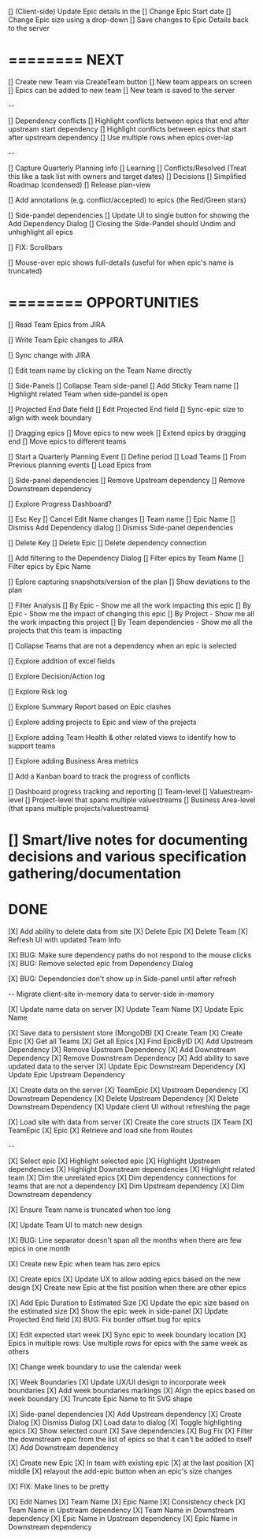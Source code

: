 [] (Client-side) Update Epic details in the
    [] Change Epic Start date
    [] Change Epic size using a drop-down
    [] Save changes to Epic Details back to the server

========
NEXT
========

[] Create new Team via CreateTeam button
    [] New team appears on screen
    [] Epics can be added to new team
    [] New team is saved to the server

--

[] Dependency conflicts
    [] Highlight conflicts between epics that end after upstream start dependency
    [] Highlight conflicts between epics that start after upstream dependency
    [] Use multiple rows when epics over-lap


--

[] Capture Quarterly Planning info
    [] Learning
    [] Conflicts/Resolved (Treat this like a task list with owners and target dates)
    [] Decisions
    [] Simplified Roadmap (condensed)
    [] Release plan-view

[] Add annotations (e.g. conflict/accepted) to epics (the Red/Green stars)

[] Side-pandel dependencies
    [] Update UI to single button for showing the Add Dependency Dialog
    [] Closing the Side-Pandel should Undim and unhighlight all epics

[] FIX: Scrollbars

[] Mouse-over epic shows full-details (useful for when epic's name is truncated)

========
 OPPORTUNITIES
========

[] Read Team Epics from JIRA

[] Write Team Epic changes to JIRA

[] Sync change with JIRA

[] Edit team name by clicking on the Team Name directly

[] Side-Panels
    [] Collapse Team side-panel
    [] Add Sticky Team name
    [] Highlight related Team when side-pandel is open

[] Projected End Date field
    [] Edit Projected End field
    [] Sync-epic size to align with week boundary

[] Dragging epics
    [] Move epics to new week
    [] Extend epics by dragging end
    [] Move epics to different teams

[] Start a Quarterly Planning Event
    [] Define period
    [] Load Teams
        [] From Previous planning events
    [] Load Epics from

[] Side-panel dependencies
    [] Remove Upstream dependency
    [] Remove Downstream dependency

[] Explore Progress Dashboard?

[] Esc Key
    [] Cancel Edit Name changes
        [] Team name
        [] Epic Name
    [] Dismiss Add Dependency dialog
    [] Dismiss Side-panel dependencies

[] Delete Key
    [] Delete Epic
    [] Delete dependency connection

[] Add filtering to the Dependency Dialog
    [] Filter epics by Team Name
    [] Filter epics by Epic Name

[] Eplore capturing snapshots/version of the plan
    [] Show deviations to the plan

[] Filter Analysis
    [] By Epic - Show me all the work impacting this epic
    [] By Epic - Show me the impact of changing this epic
    [] By Project - Show me all the work impacting this project
    [] By Team dependencies - Show me all the projects that this team is impacting

[] Collapse Teams that are not a dependency when an epic is selected

[] Explore addition of excel fields

[] Explore Decision/Action log

[] Explore Risk log

[] Explore Summary Report based on Epic clashes

[] Explore adding projects to Epic and view of the projects

[] Explore adding Team Health & other related views to identify how to support teams

[] Explore adding Business Area metrics

[] Add a Kanban board to track the progress of conflicts

[] Dashboard progress tracking and reporting
    [] Team-level
    [] Valuestream-level
    [] Project-level that spans multiple valuestreams
    [] Business Area-level (that spans multiple projects/valuestreams)

[] Smart/live notes for documenting decisions and various specification gathering/documentation
========
 DONE
========

[X] Add ability to delete data from site
    [X] Delete Epic
    [X] Delete Team
    [X] Refresh UI with updated Team Info

[X] BUG: Make sure dependency paths do not respond to the mouse clicks
[X] BUG: Remove selected epic from Dependency Dialog

[X] BUG: Dependencies don't show up in Side-panel until after refresh

-- Migrate client-site in-memory data to server-side in-memory

[X] Update name data on server
    [X] Update Team Name
    [X] Update Epic Name

[X] Save data to persistent store (MongoDB)
    [X] Create Team
    [X] Create Epic
    [X] Get all Teams
    [X] Get all Epics
    [X] Find EpicByID
    [X] Add Upstream Dependency
    [X] Remove Upstream Dependency
    [X] Add Downstream Dependency
    [X] Remove Downstream Dependency
    [X] Add ability to save updated data to the server
        [X] Update Epic Downstream Dependency
        [X] Update Epic Upstream Dependency

[X] Create data on the server
    [X] TeamEpic
    [X] Upstream Dependency
    [X] Downstream Dependency
    [X] Delete Upstream Dependency
    [X] Delete Downstream Dependency
    [X] Update client UI without refreshing the page

[X] Load site with data from server
    [X] Create the core structs
        []X Team
        [X] TeamEpic
        [X] Epic
    [X] Retrieve and load site from Routes

--

[X] Select epic
    [X] Highlight selected epic
    [X] Highlight Upstream dependencies
    [X] Highlight Downstream dependencies
    [X] Highlight related team
    [X] Dim the unrelated epics
    [X] Dim dependency connections for teams that are not a dependency
        [X] Dim Upstream dependency
        [X] Dim Downstream dependency

[X] Ensure Team name is truncated when too long

[X] Update Team UI to match new design

[X] BUG: Line separator doesn't span all the months when there are few epics in one month

[X] Create new Epic when team has zero epics

[X] Create epics
    [X] Update UX to allow adding epics based on the new design
    [X] Create new Epic at the fist position when there are other epics

[X] Add Epic Duration to Estimated Size
    [X] Update the epic size based on the estimated size
    [X] Show the epic week in side-panel
    [X] Update Projected End field
    [X] BUG: Fix border offset bug for epics

[X] Edit expected start week
    [X] Sync epic to week boundary location
    [X] Epics in multiple rows: Use multiple rows for epics with the same week as others

[X] Change week boundary to use the calendar week


[X] Week Boundaries
    [X] Update UX/UI design to incorporate week boundaries
    [X] Add week boundaries markings
    [X] Align the epics based on week boundary
    [X] Truncate Epic Name to fit SVG shape

[X] Side-panel dependencies
    [X] Add Upstream dependency
        [X] Create Dialog
        [X] Dismiss Dialog
        [X] Load data to dialog
        [X] Toggle highlighting epics
        [X] Show selected count
        [X] Save dependencies
        [X] Bug Fix
            [X] Filter the downstream epic from the list of epics so that it can't be added to itself
    [X] Add Downstream dependency

[X] Create new Epic
    [X] In team with existing epic
        [X] at the last position
        [X] middle
    [X] relayout the add-epic button when an epic's size changes

[X] FIX: Make lines to be pretty

[X] Edit Names
    [X] Team Name
    [X] Epic Name
    [X] Consistency check
        [X] Team Name in Upstream dependency
        [X] Team Name in Downstream dependency
        [X] Epic Name in Upstream dependency
        [X] Epic Name in Downstream dependency


